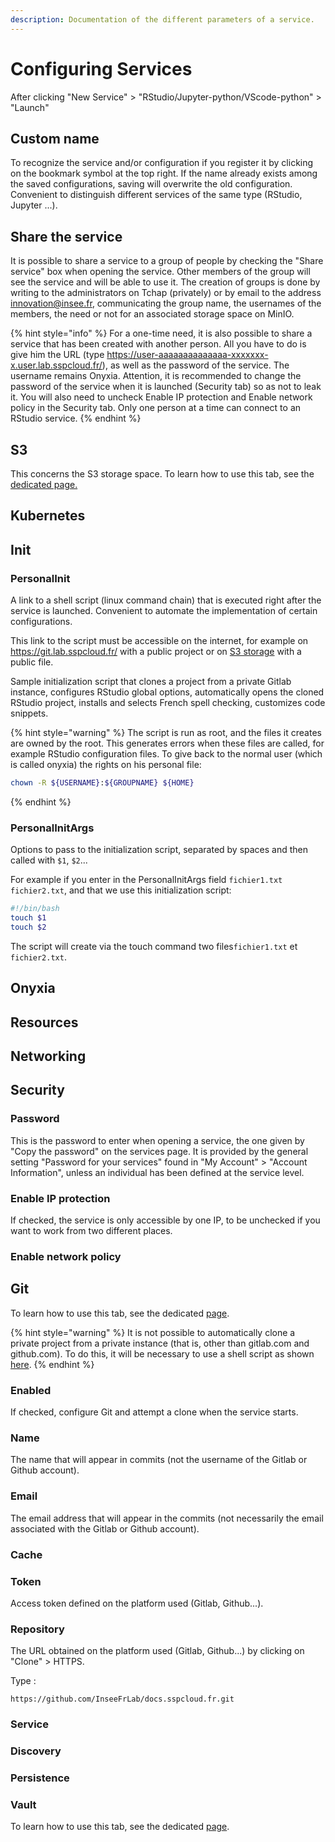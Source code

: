 ```yaml
---
description: Documentation of the different parameters of a service.
---
```


# Configuring Services

After clicking "New Service" > "RStudio/Jupyter-python/VScode-python" > "Launch"

## Custom name&#x20;

To recognize the service and/or configuration if you register it by clicking on the bookmark symbol at the top right. If the name already exists among the saved configurations, saving will overwrite the old configuration. Convenient to distinguish different services of the same type (RStudio, Jupyter ...).

## Share the service

It is possible to share a service to a group of people by checking the "Share service" box when opening the service. Other members of the group will see the service and will be able to use it. The creation of groups is done by writing to the administrators on Tchap (privately) or by email to the address innovation@insee.fr, communicating the group name, the usernames of the members, the need or not for an associated storage space on MinIO.

{% hint style="info" %}
For a one-time need, it is also possible to share a service that has been created with another person. All you have to do is give him the URL (type https://user-aaaaaaaaaaaaaa-xxxxxxx-x.user.lab.sspcloud.fr/), as well as the password of the service. The username remains Onyxia. Attention, it is recommended to change the password of the service when it is launched (Security tab) so as not to leak it. You will also need to uncheck Enable IP protection and Enable network policy in the Security tab. Only one person at a time can connect to an RStudio service.
{% endhint %}

## S3

This concerns the S3 storage space. To learn how to use this tab, see the [dedicated page.](http://localhost:5000/o/PJE4wAHZSTsTbfQZzqlZ/s/zGooQhLS0mJUxkbJDe0X/)

## Kubernetes

## Init

### PersonalInit

A link to a shell script (linux command chain) that is executed right after the service is launched. Convenient to automate the implementation of certain configurations.

This link to the script must be accessible on the internet, for example on https://git.lab.sspcloud.fr/ with a public project or on [S3 storage](https://app.gitbook.com/o/PJE4wAHZSTsTbfQZzqlZ/s/zGooQhLS0mJUxkbJDe0X/\~/changes/8/onyxia-guide/controle-de-version/stockage-de-donnees) with a public file.&#x20;

Sample initialization script that clones a project from a private Gitlab instance, configures RStudio global options, automatically opens the cloned RStudio project, installs and selects French spell checking, customizes code snippets.

{% hint style="warning" %}
The script is run as root, and the files it creates are owned by the root. This generates errors when these files are called, for example RStudio configuration files. To give back to the normal user (which is called onyxia) the rights on his personal file:

```bash
chown -R ${USERNAME}:${GROUPNAME} ${HOME}
```
{% endhint %}

### PersonalInitArgs

Options to pass to the initialization script, separated by spaces and then called with `$1`, `$2`...

For example if you enter in the PersonalInitArgs field `fichier1.txt fichier2.txt`, and that we use this initialization script:

```bash
#!/bin/bash
touch $1
touch $2
```

The script will create via the touch command two files`fichier1.txt` et `fichier2.txt`.

## Onyxia

## Resources

## Networking

## Security

### Password

This is the password to enter when opening a service, the one given by "Copy the password" on the services page. It is provided by the general setting "Password for your services" found in "My Account" > "Account Information", unless an individual has been defined at the service level.

### Enable IP protection

If checked, the service is only accessible by one IP, to be unchecked if you want to work from two different places.

### Enable network policy

## Git

To learn how to use this tab, see the dedicated [page](controle-de-version/).&#x20;

{% hint style="warning" %}
It is not possible to automatically clone a private project from a private instance (that is, other than gitlab.com and github.com). To do this, it will be necessary to use a shell script as shown [here](configuration-des-services.md).&#x20;
{% endhint %}

### Enabled

If checked, configure Git and attempt a clone when the service starts.

### Name

The name that will appear in commits (not the username of the Gitlab or Github account).

### Email

The email address that will appear in the commits (not necessarily the email associated with the Gitlab or Github account).

### Cache

### Token

Access token defined on the platform used (Gitlab, Github...).

### Repository

The URL obtained on the platform used (Gitlab, Github...) by clicking on "Clone" > HTTPS.

Type :

```
https://github.com/InseeFrLab/docs.sspcloud.fr.git
```

### Service

### Discovery

### Persistence

### Vault

To learn how to use this tab, see the dedicated [page](broken-reference).&#x20;
